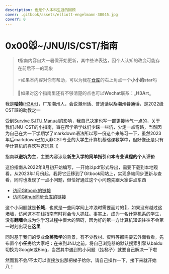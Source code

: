 ```yaml
---
description: 也是个人本科生涯的回顾
cover: .gitbook/assets/elliott-engelmann-30045.jpg
coverY: 0
---
```


# 0x00🐭\~/JNU/IS/CST/指南

> ❗指南内容自大一暑假开始更新，其中些许表达，因个人认知的改变可能存在前后不一的现象\
> \
> ⭐如果本内容对你有帮助，可以为我在[仓库](https://github.com/H3Art-q/Gitbook-CSTguidance)的右上角点一个**小小的star**吗\
> \
> 🤗如果对这个指南里还有不够清楚的点也可以**Wechat**联&#x7CFB;**：\_H3Art\_**

我是[**哈特**](https://h3art.cn)([H3Art](https://h3art-q.github.io/))，广东潮州人，会说潮州话、普通话~~以及潮州普通话~~，是2022级CST班的助教之一

受到[Survive SJTU Manual](https://survivesjtu.gitbook.io/survivesjtumanual/)的影响，我自己决定也写一部更接地气一点的，关于我们JNU-CST的小指南，旨在帮学弟学妹们少踩一些坑，少走一点弯路，当然因为自己在大一下学期学了markdown语法所以写一份这个来练习一下，虽然2023年后markdown已加入非CST专业的大学生计算机基础课教学中，但好像还是只有学计算机的喜欢写这玩意【

指南**以避坑为主**，主要内容涉及**新生入学的简单指引**和**本专业课程的个人评价**

这份指南从2022年8月初开始编写，一开始以pdf形式导出，需要下载到本地观看。从2023年1月份起，我将它迁移到了Gitbook网站上，实现多端同步更新与查看，同时也发现了一点小问题，但恰好通过这个小问题先跟大家讲点东西

* [访问Gitbook的链接](https://guidance.h3art.cn)
* [访问Github同步仓库的链接](https://github.com/H3Art-q/Gitbook-CSTguidance)

这个小问题就是**长城**，也就是一些同学网上冲浪时需要面对的🧱，如果没有越过这堵墙，访问这本在线指南有时将会令人抓狂。事实上，成为一名计算机系的学生，没有**翻墙**会成为你学习过程中很大的阻碍，因为好的第一方计算机知识往往不会第一时刻出现在**这里**

同时基于我们的专业**全英教学**的背景，有不少教材、资料等都需要去外面看看，先布置个**小任务**给大家吧：在来到JNU之前，将自己浏览器的默认搜索引擎从baidu切换为Google或Bing，当然其中遇到的小问题（挂梯子）就要自己解决一下啦

然而我不会/不太可以直接放出那把梯子给你，请自己操作一下，接下来就开始八！
